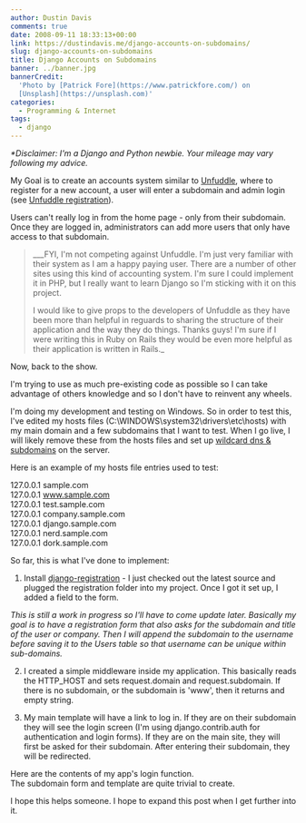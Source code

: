```yaml
---
author: Dustin Davis
comments: true
date: 2008-09-11 18:33:13+00:00
link: https://dustindavis.me/django-accounts-on-subdomains/
slug: django-accounts-on-subdomains
title: Django Accounts on Subdomains
banner: ../banner.jpg
bannerCredit:
  'Photo by [Patrick Fore](https://www.patrickfore.com/) on
  [Unsplash](https://unsplash.com)'
categories:
  - Programming & Internet
tags:
  - django
---
```


_\*Disclaimer: I'm a Django and Python newbie. Your mileage may vary following
my advice._

My Goal is to create an accounts system similar to
[Unfuddle](http://unfuddle.com/), where to register for a new account, a user
will enter a subdomain and admin login (see
[Unfuddle registration](https://secure.unfuddle.com/accounts/new?plan=private)).

Users can't really log in from the home page - only from their subdomain. Once
they are logged in, administrators can add more users that only have access to
that subdomain.

<blockquote>___FYI, I'm not competing against Unfuddle. I'm just very familiar with their system as I am a happy paying user. There are a number of other sites using this kind of accounting system. I'm sure I could implement it in PHP, but I really want to learn Django so I'm sticking with it on this project.  
  
I would like to give props to the developers of Unfuddle as they have been more than helpful in reguards to sharing the structure of their application and the way they do things. Thanks guys! I'm sure if I were writing this in Ruby on Rails they would be even more helpful as their application is written in Rails._  
</blockquote>

Now, back to the show.

I'm trying to use as much pre-existing code as possible so I can take advantage
of others knowledge and so I don't have to reinvent any wheels.

I'm doing my development and testing on Windows. So in order to test this, I've
edited my hosts files (C:\WINDOWS\system32\drivers\etc\hosts) with my main
domain and a few subdomains that I want to test. When I go live, I will likely
remove these from the hosts files and set up
[wildcard dns & subdomains](http://www.nerdydork.com/setting-up-wildcard-dns-subdomains-on-cpanel.html)
on the server.

Here is an example of my hosts file entries used to test:

127.0.0.1 sample.com  
127.0.0.1 www.sample.com  
127.0.0.1 test.sample.com  
127.0.0.1 company.sample.com  
127.0.0.1 django.sample.com  
127.0.0.1 nerd.sample.com  
127.0.0.1 dork.sample.com

So far, this is what I've done to implement:

1. Install
   [django-registration](http://code.google.com/p/django-registration/) - I just
   checked out the latest source and plugged the registration folder into my
   project. Once I got it set up, I added a field to the form.

_This is still a work in progress so I'll have to come update later. Basically
my goal is to have a registration form that also asks for the subdomain and
title of the user or company. Then I will append the subdomain to the username
before saving it to the Users table so that username can be unique within
sub-domains._

2. I created a simple middleware inside my application. This basically reads the
   HTTP_HOST and sets request.domain and request.subdomain. If there is no
   subdomain, or the subdomain is 'www', then it returns and empty string.

3. My main template will have a link to log in. If they are on their subdomain
   they will see the login screen (I'm using django.contrib.auth for
   authentication and login forms). If they are on the main site, they will
   first be asked for their subdomain. After entering their subdomain, they will
   be redirected.

Here are the contents of my app's login function.  
The subdomain form and template are quite trivial to create.

I hope this helps someone. I hope to expand this post when I get further into
it.
